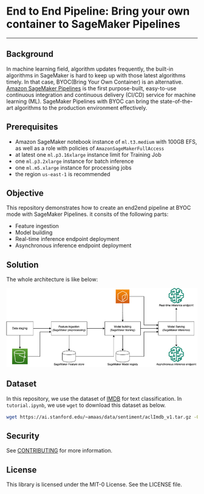 # End to End Pipeline: Bring your own container to SageMaker Pipelines
---
## Background
In machine learning field, algorithm updates frequently, the built-in algorithms in SageMaker is hard to keep up with those latest algorithms timely. In that case, BYOC(Bring Your Own Container) is an alternative. [Amazon SageMaker Pipelines](https://aws.amazon.com/sagemaker/pipelines/) is the first purpose-built, easy-to-use continuous integration and continuous delivery (CI/CD) service for machine learning (ML). SageMaker Pipelines with BYOC can bring the state-of-the-art algorithms to the production environment effectively.

## Prerequisites
- Amazon SageMaker notebook instance of `ml.t3.medium` with 100GB EFS, as well as a role with policies of `AmazonSageMakerFullAccess`
- at latest one `ml.p3.16xlarge` instance limit for Training Job
- one `ml.p3.2xlarge` instance for batch inference
- one `ml.m5.xlarge` instance for processing jobs
- the region `us-east-1` is recommended

## Objective
This repository demonstrates how to create an end2end pipeline at BYOC mode with SageMaker Pipelines. it consits of the following parts:
- Feature ingestion
- Model building
- Real-time inference endpoint deployment
- Asynchronous inference endpoint deployment

## Solution
The whole architecture is like below:
<div align="center"><img width="800" src="images/byoc_mlops_nb.png"></img></div>

## Dataset
In this repository, we use the dataset of [IMDB](https://ai.stanford.edu/~amaas/data/sentiment/) for text classification. In `tutorial.ipynb`, we use `wget` to download this dataset as below.
```bash
wget https://ai.stanford.edu/~amaas/data/sentiment/aclImdb_v1.tar.gz -O aclImdb_v1.tar.gz
```

## Security

See [CONTRIBUTING](CONTRIBUTING.md#security-issue-notifications) for more information.

## License

This library is licensed under the MIT-0 License. See the LICENSE file.